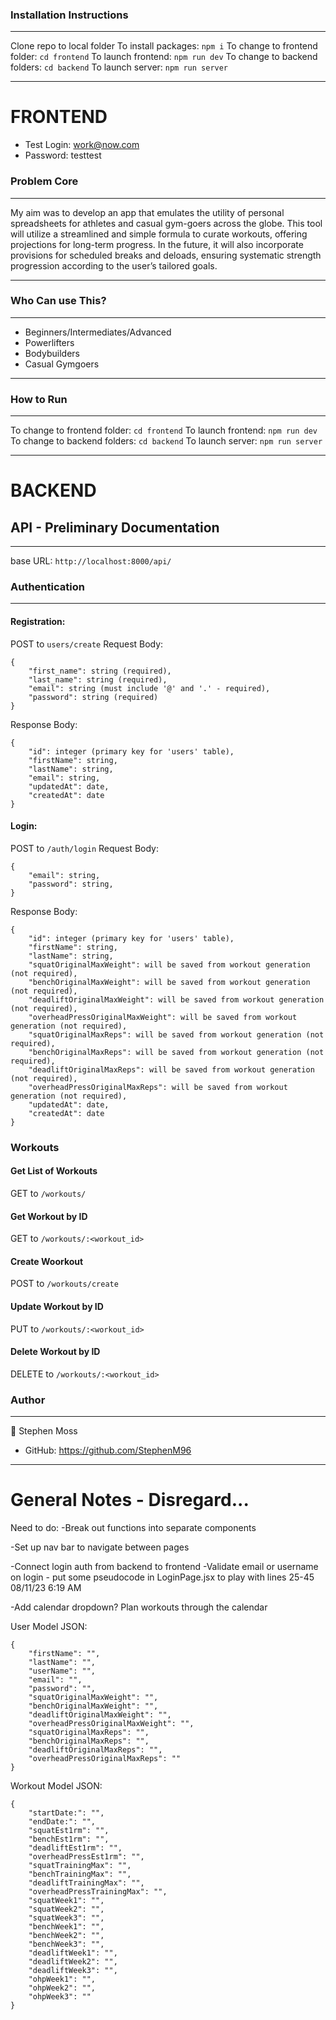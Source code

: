 ### Installation Instructions
---
Clone repo to local folder
To install packages: `npm i`
To change to frontend folder: `cd frontend` 
To launch frontend: `npm run dev`
To change to backend folders: `cd backend`
To launch server: `npm run server` 

---
# FRONTEND
- Test Login: work@now.com
- Password: testtest

### Problem Core
---
My aim was to develop an app that emulates the utility of personal spreadsheets for athletes and casual gym-goers across the globe. This tool will utilize a streamlined and simple formula to curate workouts, offering projections for long-term progress. In the future, it will also incorporate provisions for scheduled breaks and deloads, ensuring systematic strength progression according to the user’s tailored goals.


---
### Who Can use This?
---
- Beginners/Intermediates/Advanced
- Powerlifters
- Bodybuilders
- Casual Gymgoers


---
### How to Run
---
To change to frontend folder: `cd frontend` 
To launch frontend: `npm run dev`
To change to backend folders: `cd backend`
To launch server: `npm run server` 

---

# BACKEND
## API - Preliminary Documentation
---
base URL: ```http://localhost:8000/api/```
### Authentication
---
#### Registration:
POST to ```users/create```
Request Body:
```
{
    "first_name": string (required),
    "last_name": string (required),
    "email": string (must include '@' and '.' - required),
    "password": string (required)
}
```

Response Body:
```
{
    "id": integer (primary key for 'users' table),
    "firstName": string,
    "lastName": string,
    "email": string,
    "updatedAt": date,
    "createdAt": date
}
```

#### Login:
POST to ```/auth/login```
Request Body:
```
{
    "email": string,
    "password": string,
}
```
Response Body:
```
{
    "id": integer (primary key for 'users' table),
    "firstName": string,
    "lastName": string,
    "squatOriginalMaxWeight": will be saved from workout generation (not required),
    "benchOriginalMaxWeight": will be saved from workout generation (not required),
    "deadliftOriginalMaxWeight": will be saved from workout generation (not required),
    "overheadPressOriginalMaxWeight": will be saved from workout generation (not required),
    "squatOriginalMaxReps": will be saved from workout generation (not required),
    "benchOriginalMaxReps": will be saved from workout generation (not required),
    "deadliftOriginalMaxReps": will be saved from workout generation (not required),
    "overheadPressOriginalMaxReps": will be saved from workout generation (not required),
    "updatedAt": date,
    "createdAt": date
}
```
### Workouts
#### Get List of Workouts
GET to ```/workouts/```
#### Get Workout by ID
GET to ```/workouts/:<workout_id>```
#### Create Woorkout
POST to ```/workouts/create```
#### Update Workout by ID
PUT to ```/workouts/:<workout_id>```
#### Delete Workout by ID
DELETE to ```/workouts/:<workout_id>```

### Author
---
👤 Stephen Moss
- GitHub: https://github.com/StephenM96

---
# General Notes - Disregard...
Need to do:
-Break out functions into separate components

-Set up nav bar to navigate between pages

-Connect login auth from backend to frontend
    -Validate email or username on login - put some pseudocode in LoginPage.jsx to play with lines 25-45 08/11/23 6:19 AM

-Add calendar dropdown? Plan workouts through the calendar


User Model JSON: 
```
{
    "firstName": "",
    "lastName": "",
    "userName": "",
    "email": "",
    "password": "",
    "squatOriginalMaxWeight": "",
    "benchOriginalMaxWeight": "",
    "deadliftOriginalMaxWeight": "",
    "overheadPressOriginalMaxWeight": "",
    "squatOriginalMaxReps": "",
    "benchOriginalMaxReps": "",
    "deadliftOriginalMaxReps": "",
    "overheadPressOriginalMaxReps": ""
}
```

Workout Model JSON:
```
{
    "startDate:": "",
    "endDate:": "",
    "squatEst1rm": "",
    "benchEst1rm": "",
    "deadliftEst1rm": "",
    "overheadPressEst1rm": "",
    "squatTrainingMax": "",
    "benchTrainingMax": "",
    "deadliftTrainingMax": "",
    "overheadPressTrainingMax": "",
    "squatWeek1": "",
    "squatWeek2": "",
    "squatWeek3": "",
    "benchWeek1": "",
    "benchWeek2": "",
    "benchWeek3": "",
    "deadliftWeek1": "",
    "deadliftWeek2": "",
    "deadliftWeek3": "",
    "ohpWeek1": "",
    "ohpWeek2": "",
    "ohpWeek3": ""
}
```
